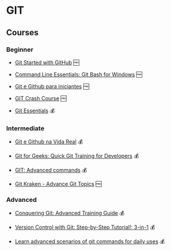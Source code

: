 # GIT

## Courses

### Beginner

- [Git Started with GitHub](https://www.udemy.com/course/git-started-with-github/) 🆓

- [Command Line Essentials: Git Bash for Windows](https://www.udemy.com/course/git-bash/) 🆓

- [Git e Github para iniciantes](https://www.udemy.com/course/git-e-github-para-iniciantes/) 🆓

- [GIT Crash Course](https://www.udemy.com/course/gitbyavinash/) 🆓

- [Git Essentials](https://www.udemy.com/course/learn-git-in-3-hours/) 💰

### Intermediate

- [Git e Github na Vida Real](https://www.udemy.com/course/git-e-github-na-vida-real/) 💰

- [Git for Geeks: Quick Git Training for Developers](https://www.udemy.com/course/git-for-geeks/) 💰

- [GIT: Advanced commands](https://www.udemy.com/course/git-advanced-commands/) 💰

- [Git Kraken - Advance Git Topics](https://www.udemy.com/course/advance-git-kraken-topics/) 🆓

### Advanced

- [Conquering Git: Advanced Training Guide](https://www.udemy.com/course/conquering-git-advanced-training-guide/) 💰

- [Version Control with Git: Step-by-Step Tutorial!: 3-in-1](https://www.udemy.com/course/version-control-with-git-step-by-step-tutorial-3-in-1/) 💰

- [Learn advanced scenarios of git commands for daily uses](https://www.udemy.com/course/advanced-scenarios-git-commands/) 💰
